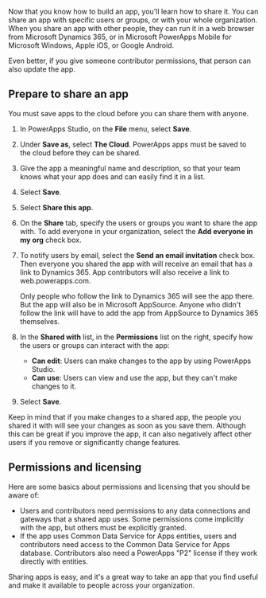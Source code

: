 Now that you know how to build an app, you'll learn how to share it. You can share an app with specific users or groups, or with your whole organization. When you share an app with other people, they can run it in a web browser from Microsoft Dynamics 365, or in Microsoft PowerApps Mobile for Microsoft Windows, Apple iOS, or Google Android. 

Even better, if you give someone contributor permissions, that person can also update the app.

## Prepare to share an app

You must save apps to the cloud before you can share them with anyone.

1. In PowerApps Studio, on the **File** menu, select **Save**.
1. Under **Save as**, select **The Cloud**. PowerApps apps must be saved to the cloud before they can be shared.
1. Give the app a meaningful name and description, so that your team knows what your app does and can easily find it in a list.
1. Select **Save**.
1. Select **Share this app**.
1. On the **Share** tab, specify the users or groups you want to share the app with. To add everyone in your organization, select the **Add everyone in my org** check box.
1. To notify users by email, select the **Send an email invitation** check box. Then everyone you shared the app with will receive an email that has a link to Dynamics 365. App contributors will also receive a link to web.powerapps.com.

    Only people who follow the link to Dynamics 365 will see the app there. But the app will also be in Microsoft AppSource. Anyone who didn't follow the link will have to add the app from AppSource to Dynamics 365 themselves.

1. In the **Shared with** list, in the **Permissions** list on the right, specify how the users or groups can interact with the app:

    - **Can edit**: Users can make changes to the app by using PowerApps Studio.
    - **Can use**: Users can view and use the app, but they can't make changes to it.

1. Select **Save**.

Keep in mind that if you make changes to a shared app, the people you shared it with will see your changes as soon as you save them. Although this can be great if you improve the app, it can also negatively affect other users if you remove or significantly change features.

## Permissions and licensing

Here are some basics about permissions and licensing that you should be aware of:

- Users and contributors need permissions to any data connections and gateways that a shared app uses. Some permissions come implicitly with the app, but others must be explicitly granted.
- If the app uses Common Data Service for Apps entities, users and contributors need access to the Common Data Service for Apps database. Contributors also need a PowerApps "P2" license if they work directly with entities.

Sharing apps is easy, and it's a great way to take an app that you find useful and make it available to people across your organization.
